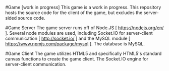 #Game [work in progress]
This game is a work in progress. This repository hosts the source code for the client of the game, but excludes the server-sided source code.

#Game Server
The game server runs off of Node.JS [ https://nodejs.org/en/ ]. Several node modules are used, including Socket.IO for server-client communication [ http://socket.io/ ] and the MySQL module [ https://www.npmjs.com/package/mysql ].
The database is MySQL.

#Game Client
The game utilizes HTML5 and specifically HTML5's standard canvas functions to create the game client.
The Socket.IO engine for server-client communication.